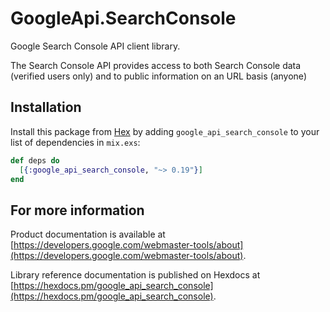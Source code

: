 # GoogleApi.SearchConsole

Google Search Console API client library.

The Search Console API provides access to both Search Console data (verified users only) and to public information on an URL basis (anyone)

## Installation

Install this package from [Hex](https://hex.pm) by adding
`google_api_search_console` to your list of dependencies in `mix.exs`:

```elixir
def deps do
  [{:google_api_search_console, "~> 0.19"}]
end
```

## For more information

Product documentation is available at [https://developers.google.com/webmaster-tools/about](https://developers.google.com/webmaster-tools/about).

Library reference documentation is published on Hexdocs at
[https://hexdocs.pm/google_api_search_console](https://hexdocs.pm/google_api_search_console).
